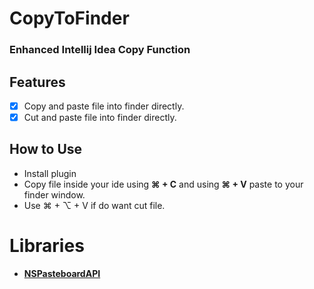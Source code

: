 # CopyToFinder

### Enhanced Intellij Idea Copy Function

## Features

- [x] Copy and paste file into finder directly.
- [x] Cut and paste file into finder directly.

## How to Use

* Install plugin
* Copy file inside your ide using **⌘ + C** and using **⌘ + V** paste to your finder window.
* Use ⌘ + ⌥ + V if do want cut file.

# Libraries

* **[NSPasteboardAPI](https://github.com/TimmyOVO/NSPasteboardAPI)**
